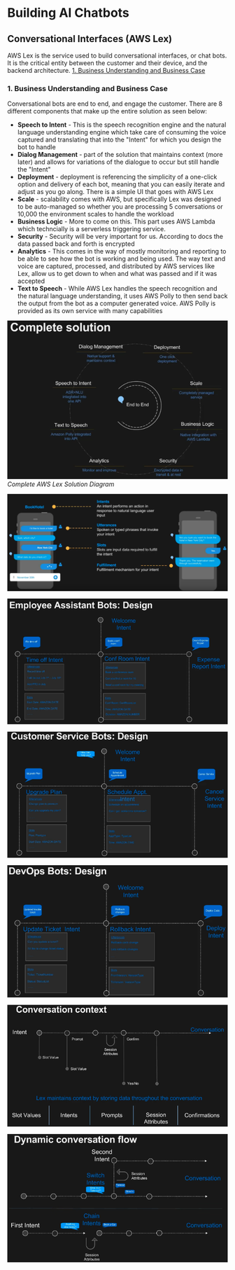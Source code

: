 # Building AI Chatbots
## Conversational Interfaces (AWS Lex)
AWS Lex is the service used to build conversational interfaces, or chat bots. It is the critical entity between the customer and their device, and the backend architecture.
[1. Business Understanding and Business Case](#1-business-understanding-and-business-case)

### 1. Business Understanding and Business Case
Conversational bots are end to end, and engage the customer. There are 8 different components that make up the entire solution as seen below:</br>
* **Speech to Intent** - This is the speech recognition engine and the natural language understanding engine which take care of consuming the voice captured and translating that into the "Intent" for which you design the bot to handle
* **Dialog Management** - part of the solution that maintains context (more later) and allows for variations of the dialogue to occur but still handle the "Intent"
* **Deployment** - deployment is referencing the simplicity of a one-click option and delivery of each bot, meaning that you can easily iterate and adjust as you go along. There is a simple UI that goes with AWS Lex
* **Scale** - scalability comes with AWS, but specifically Lex was designed to be auto-managed so whether you are processing 5 conversations or 10,000 the environment scales to handle the workload
* **Business Logic** - More to come on this. This part uses AWS Lambda which techncially is a serverless triggering service.
* **Security** - Security will be very important for us. According to docs the data passed back and forth is encrypted
* **Analytics** - This comes in the way of mostly monitoring and reporting to be able to see how the bot is working and being used. The way text and voice are captured, processed, and distributed by AWS services like Lex, allow us to get down to when and what was passed and if it was accepted
* **Text to Speech** - While AWS Lex handles the speech recognition and the natural language understanding, it uses AWS Polly to then send back the output from the bot as a computer generated voice. AWS Polly is provided as its own service with many capabilities

![](training/aws_lex_arch_1.PNG)
</br>*Complete AWS Lex Solution Diagram*

![](training/aws_lex_arch_2.PNG)

![](training/aws_lex_arch_3.PNG)

![](training/aws_lex_arch_4.PNG)

![](training/aws_lex_arch_5.PNG)

![](training/aws_lex_arch_6.PNG)

![](/training/aws_lex_arch_7.PNG)
